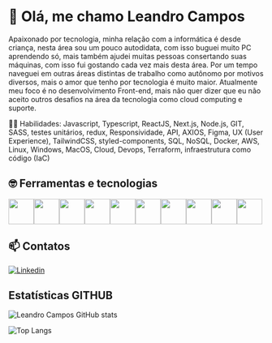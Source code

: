# 👋 Olá, me chamo Leandro Campos

Apaixonado por tecnologia, minha relação com a informática é desde criança, nesta área sou um pouco autodidata, com isso buguei muito PC aprendendo só, mais também ajudei muitas pessoas consertando suas máquinas, com isso fui gostando cada vez mais desta área. Por um tempo naveguei em outras áreas distintas de trabalho como autônomo por motivos diversos, mais o amor que tenho por tecnologia é muito maior. Atualmente meu foco é no desenvolvimento Front-end, mais não quer dizer que eu não aceito outros desafios na área da tecnologia como cloud computing e suporte.

🧑‍💻 Habilidades: Javascript, Typescript, ReactJS, Next.js, Node.js, GIT, SASS, testes unitários, redux, Responsividade, API, AXIOS, Figma, UX (User Experience), TailwindCSS, styled-components, SQL, NoSQL, Docker, AWS, Linux, Windows, MacOS, Cloud, Devops, Terraform, infraestrutura como código (IaC)



## 🤓 Ferramentas e tecnologias

<img src="https://cdn.jsdelivr.net/gh/devicons/devicon/icons/html5/html5-original-wordmark.svg" width="50" height="50" /><img src="https://cdn.jsdelivr.net/gh/devicons/devicon/icons/css3/css3-original-wordmark.svg" width="50" height="50" /><img src="https://cdn.jsdelivr.net/gh/devicons/devicon/icons/sass/sass-original.svg" width="50" height="50" /><img src="https://cdn.jsdelivr.net/gh/devicons/devicon/icons/javascript/javascript-original.svg" width="50" height="50"/><img src="https://cdn.jsdelivr.net/gh/devicons/devicon/icons/typescript/typescript-original.svg" width="50" height="50" /><img src="https://cdn.jsdelivr.net/gh/devicons/devicon/icons/react/react-original-wordmark.svg" width="50" height="50" /><img src="https://cdn.jsdelivr.net/gh/devicons/devicon/icons/nextjs/nextjs-original-wordmark.svg" width="50" height="50" /><img src="https://cdn.jsdelivr.net/gh/devicons/devicon/icons/docker/docker-original-wordmark.svg" width="50" height="50"/><img src="https://cdn.jsdelivr.net/gh/devicons/devicon/icons/webpack/webpack-original.svg" width="50" height="50"/><img src="https://cdn.jsdelivr.net/gh/devicons/devicon/icons/git/git-original.svg" width="50" height="50" />

<!-- width="50" height="50"  -->



## 📫 Contatos
[![Linkedin](https://img.shields.io/badge/-LinkedIn-%230077B5?style=for-the-badge&logo=linkedin&logoColor=white)](https://www.linkedin.com/in/camposdev/)




## Estatísticas GITHUB



![Leandro Campos GitHub stats](https://github-readme-stats.vercel.app/api?username=camposweb&show_icons=true&theme=dark)

![Top Langs](https://github-readme-stats.vercel.app/api/top-langs/?username=camposweb&layout=compact&theme=dark)

